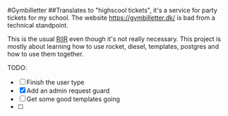 #Gymbilletter
##Translates to "highscool tickets", it's a service for party tickets for my school.
The website https://gymbilletter.dk/ is bad from a technical standpoint.

This is the usual [RIIR](https://transitiontech.ca/random/RIIR) even though it's not really necessary.
This project is mostly about learning how to use rocket, diesel, templates, postgres and how to use them together.

TODO:
 - [ ] Finish the user type
 - [x] Add an admin request guard
 - [ ] Get some good templates going
 - [ ]
